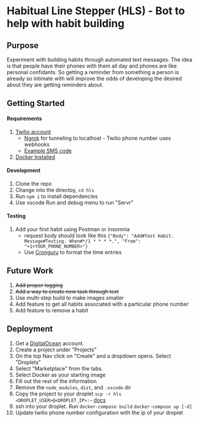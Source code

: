 # Habitual Line Stepper (HLS) - Bot to help with habit building

## Purpose

Experiment with building habits through automated text messages. The idea is that people
have their phones with them all day and phones are like personal confidants. So getting
a reminder from something a person is already so intimate with will improve the odds of developing
the desired about they are getting reminders about.

## Getting Started

#### Requirements

1. [Twilio account](https://www.twilio.com/try-twilio)
    - [Ngrok](https://ngrok.com/) for tunneling to localhost - Twilio phone number uses webhooks
    - [Example SMS code](https://www.twilio.com/docs/sms/tutorials/how-to-send-sms-messages-node-js#send-an-sms-message-in-node-via-the-rest-api)
2. [Docker Installed](https://www.docker.com/get-started)

#### Development

1. Clone the repo
2. Change into the directoy, `cd hls`
3. Run `npm i` to install dependencies
4. Use vscode Run and debug menu to run "Servr"

#### Testing

1. Add your first habit using Postman or insomnia
    - request body should look like this
      `{"Body": "Add#Test Habit. Message#Testing. When#*/1 * * * *.", "From": "+1<YOUR_PHONE_NUMBER>"}`
    - Use [Cronguru](https://crontab.guru/) to format the time entries

## Future Work

1. ~~Add proper logging~~
2. ~~Add a way to create new task through text~~
3. Use multi-step build to make images smaller
4. Add feature to get all habits associated with a particular phone number
5. Add feature to remove a habit

## Deployment

1. Get a [DigitalOcean](https://www.digitalocean.com/) account.
2. Create a project under "Projects"
3. On the top Nav click on "Create" and a dropdown opens. Select "Droplets"
4. Select "Marketplace" from the tabs.
5. Select Docker as your starting image
6. Fill out the rest of the information
7. Remove the `node_modules`, `dist`, and `.vscode` dir
8. Copy the project to your droplet `scp -r hls <DROPLET_USER>@<DROPLET_IP>:~` [docs](https://man.openbsd.org/scp)
9. ssh into your droplet. Run `docker-compose build` `docker-compose up [-d]`
10. Update twilio phone number configuration with the ip of your droplet
